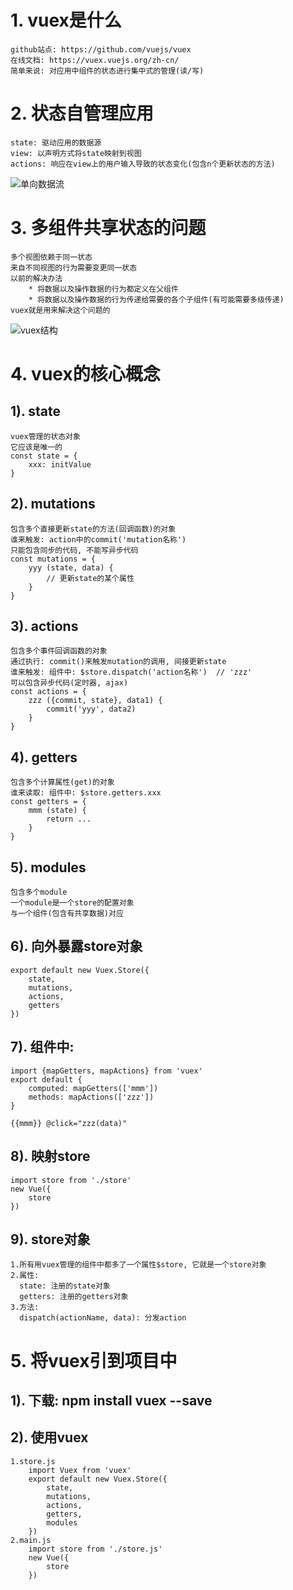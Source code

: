 # 1. vuex是什么
	github站点: https://github.com/vuejs/vuex
	在线文档: https://vuex.vuejs.org/zh-cn/
	简单来说: 对应用中组件的状态进行集中式的管理(读/写)

# 2. 状态自管理应用
	state: 驱动应用的数据源
	view: 以声明方式将state映射到视图
	actions: 响应在view上的用户输入导致的状态变化(包含n个更新状态的方法)
![单向数据流](https://vuex.vuejs.org/zh-cn/images/flow.png)

# 3. 多组件共享状态的问题
	多个视图依赖于同一状态
	来自不同视图的行为需要变更同一状态
	以前的解决办法
		* 将数据以及操作数据的行为都定义在父组件
		* 将数据以及操作数据的行为传递给需要的各个子组件(有可能需要多级传递)
	vuex就是用来解决这个问题的
![vuex结构](https://vuex.vuejs.org/zh-cn/images/vuex.png)

# 4. vuex的核心概念
## 1). state
	vuex管理的状态对象
	它应该是唯一的
	const state = {
		xxx: initValue
	}
## 2). mutations
	包含多个直接更新state的方法(回调函数)的对象
	谁来触发: action中的commit('mutation名称')
	只能包含同步的代码, 不能写异步代码
	const mutations = {
		yyy (state, data) { 
			// 更新state的某个属性
		}
	}
## 3). actions
	包含多个事件回调函数的对象
	通过执行: commit()来触发mutation的调用, 间接更新state
	谁来触发: 组件中: $store.dispatch('action名称')  // 'zzz'
	可以包含异步代码(定时器, ajax)
	const actions = {
		zzz ({commit, state}, data1) {
			commit('yyy', data2)
		}
	}
## 4). getters
	包含多个计算属性(get)的对象
	谁来读取: 组件中: $store.getters.xxx
	const getters = {
		mmm (state) {
			return ...
		}
	}
## 5). modules
	包含多个module
	一个module是一个store的配置对象
	与一个组件(包含有共享数据)对应

## 6). 向外暴露store对象
	export default new Vuex.Store({
		state,
		mutations,
		actions,
		getters
	})

## 7). 组件中:
	import {mapGetters, mapActions} from 'vuex'
	export default {
		computed: mapGetters(['mmm'])
		methods: mapActions(['zzz'])
	}

	{{mmm}} @click="zzz(data)"


## 8). 映射store
	import store from './store'
	new Vue({
		store
	})

## 9). store对象
	1.所有用vuex管理的组件中都多了一个属性$store, 它就是一个store对象
	2.属性:
	  state: 注册的state对象
	  getters: 注册的getters对象
	3.方法:
	  dispatch(actionName, data): 分发action 

# 5. 将vuex引到项目中
## 1). 下载: npm install vuex --save
## 2). 使用vuex
	1.store.js
		import Vuex from 'vuex'
		export default new Vuex.Store({
			state,
			mutations,
			actions,
			getters,
			modules
		})
	2.main.js
		import store from './store.js'
		new Vue({
			store
		})

